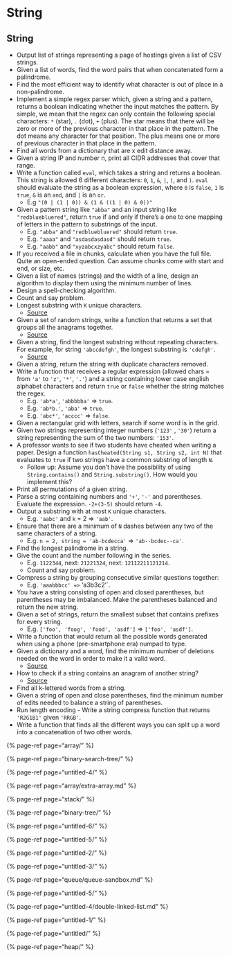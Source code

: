String
======

String
------

-   Output list of strings representing a page of hostings given a list of CSV strings.
-   Given a list of words, find the word pairs that when concatenated form a palindrome.
-   Find the most efficient way to identify what character is out of place in a non-palindrome.
-   Implement a simple regex parser which, given a string and a pattern, returns a boolean indicating whether the input matches the pattern. By simple, we mean that the regex can only contain the following special characters: `*` (star), `.` (dot), `+` (plus). The star means that there will be zero or more of the previous character in that place in the pattern. The dot means any character for that position. The plus means one or more of previous character in that place in the pattern.
-   Find all words from a dictionary that are x edit distance away.
-   Given a string IP and number n, print all CIDR addresses that cover that range.
-   Write a function called `eval`, which takes a string and returns a boolean. This string is allowed 6 different characters: `0`, `1`, `&`, `|`, `(`, and `)`. `eval` should evaluate the string as a boolean expression, where `0` is `false`, `1` is `true`, `&` is an `and`, and `|` is an `or`.
    -   E.g `"(0 | (1 | 0)) & (1 & ((1 | 0) & 0))"`
-   Given a pattern string like `"abba"` and an input string like `"redbluebluered"`, return `true` if and only if there’s a one to one mapping of letters in the pattern to substrings of the input.
    -   E.g. `"abba"` and `"redbluebluered"` should return `true`.
    -   E.g. `"aaaa"` and `"asdasdasdasd"` should return `true`.
    -   E.g. `"aabb"` and `"xyzabcxzyabc"` should return `false`.
-   If you received a file in chunks, calculate when you have the full file. Quite an open-ended question. Can assume chunks come with start and end, or size, etc.
-   Given a list of names (strings) and the width of a line, design an algorithm to display them using the minimum number of lines.
-   Design a spell-checking algorithm.
-   Count and say problem.
-   Longest substring with `K` unique characters.
    -   [Source](http://blog.gainlo.co/index.php/2016/04/12/find-the-longest-substring-with-k-unique-characters/)
-   Given a set of random strings, write a function that returns a set that groups all the anagrams together.
    -   [Source](http://blog.gainlo.co/index.php/2016/05/06/group-anagrams/)
-   Given a string, find the longest substring without repeating characters. For example, for string `'abccdefgh'`, the longest substring is `'cdefgh'`.
    -   [Source](http://blog.gainlo.co/index.php/2016/10/07/facebook-interview-longest-substring-without-repeating-characters/)
-   Given a string, return the string with duplicate characters removed.
-   Write a function that receives a regular expression (allowed chars = from `'a'` to `'z'`, `'*'`, `'.'`) and a string containing lower case english alphabet characters and return `true` or `false` whether the string matches the regex.
    -   E.g. `'ab*a'`, `'abbbbba'` =&gt; `true`.
    -   E.g. `'ab*b.'`, `'aba'` =&gt; `true`.
    -   E.g. `'abc*'`, `'acccc'` =&gt; `false`.
-   Given a rectangular grid with letters, search if some word is in the grid.
-   Given two strings representing integer numbers (`'123'` , `'30'`) return a string representing the sum of the two numbers: `'153'`.
-   A professor wants to see if two students have cheated when writing a paper. Design a function `hasCheated(String s1, String s2, int N)` that evaluates to `true` if two strings have a common substring of length `N`.
    -   Follow up: Assume you don’t have the possibility of using `String.contains()` and `String.substring()`. How would you implement this?
-   Print all permutations of a given string.
-   Parse a string containing numbers and `'+'`, `'-'` and parentheses. Evaluate the expression. `-2+(3-5)` should return `-4`.
-   Output a substring with at most `K` unique characters.
    -   E.g. `'aabc'` and `k` = 2 =&gt; `'aab'`.
-   Ensure that there are a minimum of `N` dashes between any two of the same characters of a string.
    -   E.g. `n = 2, string = 'ab-bcdecca'` =&gt; `'ab--bcdec--ca'`.
-   Find the longest palindrome in a string.
-   Give the count and the number following in the series.
    -   E.g. `1122344`, next: `21221324`, next: `12112211121214`.
    -   Count and say problem.
-   Compress a string by grouping consecutive similar questions together:
    -   E.g. `'aaabbbcc' =>` ‘a3b3c2’\`.
-   You have a string consisting of open and closed parentheses, but parentheses may be imbalanced. Make the parentheses balanced and return the new string.
-   Given a set of strings, return the smallest subset that contains prefixes for every string.
    -   E.g. `['foo', 'foog', 'food', 'asdf']` =&gt; `['foo', 'asdf']`.
-   Write a function that would return all the possible words generated when using a phone (pre-smartphone era) numpad to type.
-   Given a dictionary and a word, find the minimum number of deletions needed on the word in order to make it a valid word.
    -   [Source](http://blog.gainlo.co/index.php/2016/04/29/minimum-number-of-deletions-of-a-string/)
-   How to check if a string contains an anagram of another string?
    -   [Source](http://blog.gainlo.co/index.php/2016/04/08/if-a-string-contains-an-anagram-of-another-string/)
-   Find all k-lettered words from a string.
-   Given a string of open and close parentheses, find the minimum number of edits needed to balance a string of parentheses.
-   Run length encoding - Write a string compress function that returns `'R2G1B1'` given `'RRGB'`.
-   Write a function that finds all the different ways you can split up a word into a concatenation of two other words.

{% page-ref page=“array/” %}

{% page-ref page=“binary-search-tree/” %}

{% page-ref page=“untitled-4/” %}

{% page-ref page=“array/extra-array.md” %}

{% page-ref page=“stack/” %}

{% page-ref page=“binary-tree/” %}

{% page-ref page=“untitled-6/” %}

{% page-ref page=“untitled-5/” %}

{% page-ref page=“untitled-2/” %}

{% page-ref page=“untitled-3/” %}

{% page-ref page=“queue/queue-sandbox.md” %}

{% page-ref page=“untitled-5/” %}

{% page-ref page=“untitled-4/double-linked-list.md” %}

{% page-ref page=“untitled-1/” %}

{% page-ref page=“untitled/” %}

{% page-ref page=“heap/” %}

